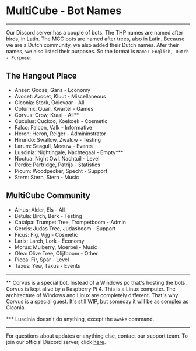# MultiCube - Bot Names

---

Our Discord server has a couple of bots. The THP names are named after birds, in Latin. The MCC bots are named after trees, also in Latin. Because we are a Dutch community, we also added their Dutch names. Afer their names, we also listed their purposes. So the format is `Name: English, Dutch - Purpose`.

## The Hangout Place

- Anser: Goose, Gans - Economy
- Avocet: Avocet, Kluut - Miscellaneous
- Ciconia: Stork, Ooievaar - All
- Coturnix: Quail, Kwartel - Games
- Corvus: Crow, Kraai - All**
- Cuculus: Cuckoo, Koekoek - Cosmetic
- Falco: Falcon, Valk - Informative
- Heron: Heron, Reiger - Admininstrator
- Hirundo: Swallow, Zwaluw - Testing
- Larum: Seagull, Meeuw - Events
- Luscinia: Nightingale, Nachtegaal - Empty***
- Noctua: Night Owl, Nachtuil - Level
- Perdix: Partridge, Patrijs - Statistics
- Picum: Woodpecker, Specht - Support
- Stern: Stern, Stern - Music

## MultiCube Community

- Alnus: Alder, Els - All
- Betula: Birch, Berk - Testing
- Catalpa: Trumpet Tree, Trompetboom - Admin
- Cercis: Judas Tree, Judasboom - Support
- Ficus: Fig, Vijg - Cosmetic
- Larix: Larch, Lork - Economy
- Morus: Mulberry, Moerbei - Music
- Olea: Olive Tree, Olijfboom - Other
- Picea: Fir, Spar - Level
- Taxus: Yew, Taxus - Events

---

** Corvus is a special bot. Instead of a Windows pc that's hosting the bots, Corvus is kept alive by a Raspberry Pi 4. This is a Linux computer. The architecture of Windows and Linux are completely different. That's why Corvus is a special guest. It's still WIP, but someday it will be as complex as Ciconia.

*** Luscinia doesn't do anything, except the `awake` command.

---

For questions about updates or anything else, contact our support team.
To join our official Discord server, click [here](https://discord.gg/VSE75WkgFM).
